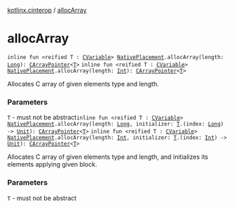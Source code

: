 [kotlinx.cinterop](index.md) / [allocArray](./alloc-array.md)

# allocArray

`inline fun <reified T : `[`CVariable`](-c-variable/index.md)`> `[`NativePlacement`](-native-placement/index.md)`.allocArray(length: `[`Long`](https://kotlinlang.org/api/latest/jvm/stdlib/kotlin/-long/index.html)`): `[`CArrayPointer`](-c-array-pointer.md)`<`[`T`](alloc-array.md#T)`>`
`inline fun <reified T : `[`CVariable`](-c-variable/index.md)`> `[`NativePlacement`](-native-placement/index.md)`.allocArray(length: `[`Int`](https://kotlinlang.org/api/latest/jvm/stdlib/kotlin/-int/index.html)`): `[`CArrayPointer`](-c-array-pointer.md)`<`[`T`](alloc-array.md#T)`>`

Allocates C array of given elements type and length.

### Parameters

`T` - must not be abstract`inline fun <reified T : `[`CVariable`](-c-variable/index.md)`> `[`NativePlacement`](-native-placement/index.md)`.allocArray(length: `[`Long`](https://kotlinlang.org/api/latest/jvm/stdlib/kotlin/-long/index.html)`, initializer: `[`T`](alloc-array.md#T)`.(index: `[`Long`](https://kotlinlang.org/api/latest/jvm/stdlib/kotlin/-long/index.html)`) -> `[`Unit`](https://kotlinlang.org/api/latest/jvm/stdlib/kotlin/-unit/index.html)`): `[`CArrayPointer`](-c-array-pointer.md)`<`[`T`](alloc-array.md#T)`>`
`inline fun <reified T : `[`CVariable`](-c-variable/index.md)`> `[`NativePlacement`](-native-placement/index.md)`.allocArray(length: `[`Int`](https://kotlinlang.org/api/latest/jvm/stdlib/kotlin/-int/index.html)`, initializer: `[`T`](alloc-array.md#T)`.(index: `[`Int`](https://kotlinlang.org/api/latest/jvm/stdlib/kotlin/-int/index.html)`) -> `[`Unit`](https://kotlinlang.org/api/latest/jvm/stdlib/kotlin/-unit/index.html)`): `[`CArrayPointer`](-c-array-pointer.md)`<`[`T`](alloc-array.md#T)`>`

Allocates C array of given elements type and length, and initializes its elements applying given block.

### Parameters

`T` - must not be abstract